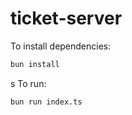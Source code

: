 # ticket-server

To install dependencies:

```bash
bun install
```
s
To run:

```bash
bun run index.ts
```
